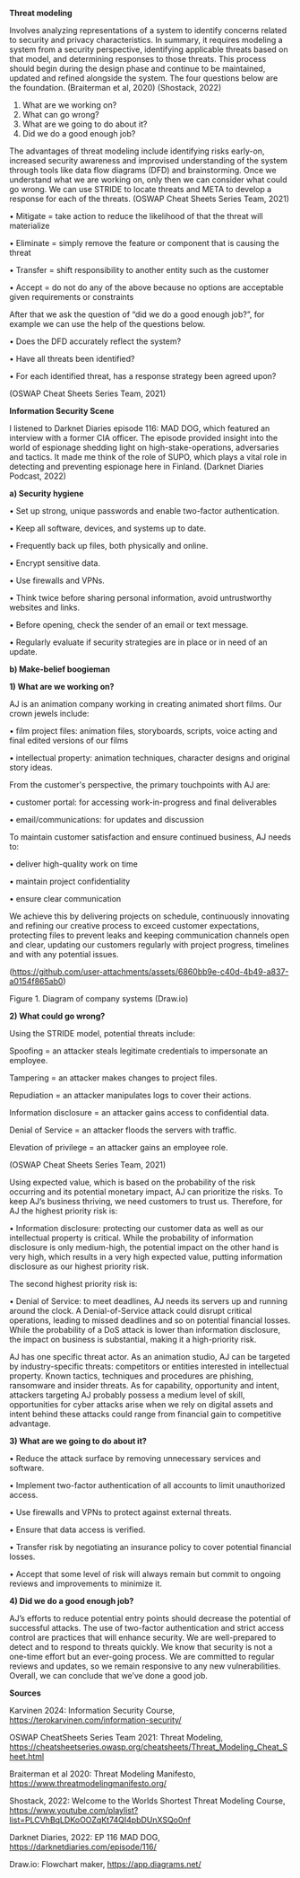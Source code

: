**Threat modeling**

Involves analyzing representations of a system to identify concerns related to security and privacy characteristics. In summary, it requires modeling a system from a security perspective, identifying applicable threats based on that model, and determining responses to those threats. This process should begin during the design phase and continue to be maintained, updated and refined alongside the system. The four questions below are the foundation. (Braiterman et al, 2020) (Shostack, 2022)

1.	What are we working on?
2.	What can go wrong?
3.	What are we going to do about it?
4.	Did we do a good enough job?

The advantages of threat modeling include identifying risks early-on, increased security awareness and improvised understanding of the system through tools like data flow diagrams (DFD) and brainstorming. Once we understand what we are working on, only then we can consider what could go wrong. We can use STRIDE to locate threats and META to develop a response for each of the threats. (OSWAP Cheat Sheets Series Team, 2021)

•	Mitigate = take action to reduce the likelihood of that the threat will materialize

•	Eliminate = simply remove the feature or component that is causing the threat

•	Transfer = shift responsibility to another entity such as the customer

•	Accept = do not do any of the above because no options are acceptable given requirements or constraints


After that we ask the question of “did we do a good enough job?”, for example we can use the help of the questions below. 


•	Does the DFD accurately reflect the system?

•	Have all threats been identified?

•	For each identified threat, has a response strategy been agreed upon?

(OSWAP Cheat Sheets Series Team, 2021)

**Information Security Scene**

I listened to Darknet Diaries episode 116: MAD DOG, which featured an interview with a former CIA officer. The episode provided insight into the world of espionage shedding light on high-stake-operations, adversaries and tactics. It made me think of the role of SUPO, which plays a vital role in detecting and preventing espionage here in Finland. 
(Darknet Diaries Podcast, 2022)

**a)	Security hygiene**

•	Set up strong, unique passwords and enable two-factor authentication. 

•	Keep all software, devices, and systems up to date. 

•	Frequently back up files, both physically and online. 

•	Encrypt sensitive data. 

•	Use firewalls and VPNs. 

•	Think twice before sharing personal information, avoid untrustworthy websites and links. 

•	Before opening, check the sender of an email or text message. 

•	Regularly evaluate if security strategies are in place or in need of an update. 

**b)	Make-belief boogieman**

**1)	What are we working on?**

AJ is an animation company working in creating animated short films. Our crown jewels include: 

•	film project files: animation files, storyboards, scripts, voice acting and final edited versions of our films

•	intellectual property: animation techniques, character designs and original story ideas.


From the customer's perspective, the primary touchpoints with AJ are:

•	customer portal: for accessing work-in-progress and final deliverables

•	email/communications: for updates and discussion


To maintain customer satisfaction and ensure continued business, AJ needs to:

•	deliver high-quality work on time

•	maintain project confidentiality

•	ensure clear communication


We achieve this by delivering projects on schedule, continuously innovating and refining our creative process to exceed customer expectations, protecting files to prevent leaks and keeping communication channels open and clear, updating our customers regularly with project progress, timelines and with any potential issues. 

(https://github.com/user-attachments/assets/6860bb9e-c40d-4b49-a837-a0154f865ab0)
 
Figure 1. Diagram of company systems (Draw.io)

**2) What could go wrong?**


Using the STRIDE model, potential threats include:

Spoofing = an attacker steals legitimate credentials to impersonate an employee. 

Tampering = an attacker makes changes to project files. 

Repudiation = an attacker manipulates logs to cover their actions. 

Information disclosure = an attacker gains access to confidential data. 

Denial of Service = an attacker floods the servers with traffic.  

Elevation of privilege = an attacker gains an employee role.

(OSWAP Cheat Sheets Series Team, 2021) 

Using expected value, which is based on the probability of the risk occurring and its potential monetary impact, AJ can prioritize the risks. 
To keep AJ’s business thriving, we need customers to trust us. Therefore, for AJ the highest priority risk is:

• Information disclosure: protecting our customer data as well as our intellectual property is critical. While the probability of information disclosure is only medium-high, the potential impact on the other hand is very high, which results in a very high expected value, putting information disclosure as our highest priority risk. 

The second highest priority risk is:

• Denial of Service: to meet deadlines, AJ needs its servers up and running around the clock. A Denial-of-Service attack could disrupt critical operations, leading to missed deadlines and so on potential financial losses. While the probability of a DoS attack is lower than information disclosure, the impact on business is substantial, making it a high-priority risk. 

AJ has one specific threat actor. As an animation studio, AJ can be targeted by industry-specific threats: competitors or entities interested in intellectual property. Known tactics, techniques and procedures are phishing, ransomware and insider threats. As for capability, opportunity and intent, attackers targeting AJ probably possess a medium level of skill, opportunities for cyber attacks arise when we rely on digital assets and intent behind these attacks could range from financial gain to competitive advantage. 


**3)	What are we going to do about it?**

   
•	Reduce the attack surface by removing unnecessary services and software.

•	Implement two-factor authentication of all accounts to limit unauthorized access.

•	Use firewalls and VPNs to protect against external threats. 

•	Ensure that data access is verified.

•	Transfer risk by negotiating an insurance policy to cover potential financial losses.

•	Accept that some level of risk will always remain but commit to ongoing reviews and improvements to minimize it. 

**4) Did we do a good enough job?**

   
AJ’s efforts to reduce potential entry points should decrease the potential of successful attacks. The use of two-factor authentication and strict access control are practices that will enhance security. We are well-prepared to detect and to respond to threats quickly. We know that security is not a one-time effort but an ever-going process. We are committed to regular reviews and updates, so we remain responsive to any new vulnerabilities. Overall, we can conclude that we’ve done a good job. 

**Sources**
	
Karvinen 2024: Information Security Course,
https://terokarvinen.com/information-security/

OSWAP CheatSheets Series Team 2021: Threat Modeling, 
https://cheatsheetseries.owasp.org/cheatsheets/Threat_Modeling_Cheat_Sheet.html

Braiterman et al 2020: Threat Modeling Manifesto, 
https://www.threatmodelingmanifesto.org/

Shostack, 2022: Welcome to the Worlds Shortest Threat Modeling Course, 
https://www.youtube.com/playlist?list=PLCVhBqLDKoOOZqKt74QI4pbDUnXSQo0nf

Darknet Diaries, 2022: EP 116 MAD DOG,
https://darknetdiaries.com/episode/116/

Draw.io: Flowchart maker,
https://app.diagrams.net/

